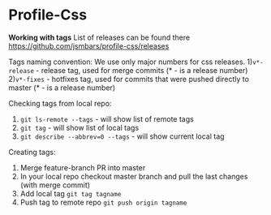 # Profile-Css

**Working with tags**
List of releases can be found there https://github.com/jsmbars/profile-css/releases

Tags naming convention:
We use only major numbers for css releases.
1)`v*-release` - release tag, used for merge commits (* - is a release number)
2)`v*-fixes` - hotfixes tag, used for commits that were pushed directly to master (* - is a release number)

Checking tags from local repo:
1) `git ls-remote --tags` - will show list of remote tags
2) `git tag` - will show list of local tags
3) `git describe --abbrev=0 --tags` - will show current local tag

Creating tags:
1) Merge feature-branch PR into master
2) In your local repo checkout master branch and pull the last changes (with merge commit)
3) Add local tag `git tag tagname` 
4) Push tag to remote repo `git push origin tagname`

